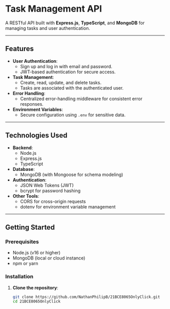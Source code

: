 # Task Management API

A RESTful API built with **Express.js**, **TypeScript**, and **MongoDB** for managing tasks and user authentication.

---

## Features

- **User Authentication**:
  - Sign up and log in with email and password.
  - JWT-based authentication for secure access.
- **Task Management**:
  - Create, read, update, and delete tasks.
  - Tasks are associated with the authenticated user.
- **Error Handling**:
  - Centralized error-handling middleware for consistent error responses.
- **Environment Variables**:
  - Secure configuration using `.env` for sensitive data.

---

## Technologies Used

- **Backend**:
  - Node.js
  - Express.js
  - TypeScript
- **Database**:
  - MongoDB (with Mongoose for schema modeling)
- **Authentication**:
  - JSON Web Tokens (JWT)
  - bcrypt for password hashing
- **Other Tools**:
  - CORS for cross-origin requests
  - dotenv for environment variable management

---

## Getting Started

### Prerequisites

- Node.js (v16 or higher)
- MongoDB (local or cloud instance)
- npm or yarn

### Installation

1. **Clone the repository**:
   ```bash
   git clone https://github.com/NathanPhilipB/21BCE8065OnlyClick.git
   cd 21BCE8065OnlyClick
